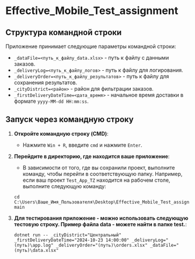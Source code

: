 # Effective_Mobile_Test_assignment

## Структура командной строки

Приложение принимает следующие параметры командной строки:
- `_dataFile=<путь_к_файлу_data.xlsx>` - путь к файлу с данными заказов.
- `_deliveryLog=<путь_к_файлу_логов>` - путь к файлу для логирования.
- `_deliveryOrder=<путь_к_файлу_результатов>` - путь к файлу для сохранения результатов.
- `_cityDistrict=<район>` - район для фильтрации заказов.
- `_firstDeliveryDateTime=<дата_время>` - начальное время доставки в формате `yyyy-MM-dd HH:mm:ss`.

## Запуск через командную строку

1. **Откройте командную строку (CMD)**:
   - Нажмите `Win + R`, введите `cmd` и нажмите `Enter`.

2. **Перейдите в директорию, где находится ваше приложение**:
   - В зависимости от того, где вы сохранили проект, выполните команду, чтобы перейти в соответствующую папку. Например, если ваш проект `Test_App_TZ` находится на рабочем столе, выполните следующую команду:

   ```shell
   cd C:\Users\Ваше_Имя_Пользователя\Desktop\Effective_Mobile_Test_assignment-main

3. **Для тестирования приложение - можно использовать следующую тестовую строку. Пример файла data - можете найти в папке test.**:
   ```shell
   dotnet run -- _cityDistrict="Центральный" _firstDeliveryDateTime="2024-10-23 14:00:00" _deliveryLog="(путь)\app.log" _deliveryOrder="(путь)\orders.xlsx" _dataFile="(путь)\data.xlsx"


